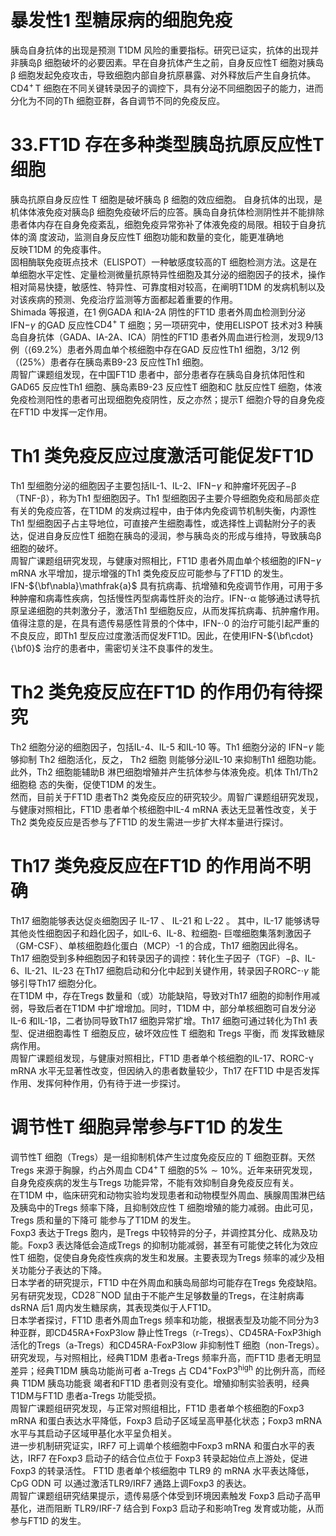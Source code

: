 # 暴发性1 型糖尿病的细胞免疫  
胰岛自身抗体的出现是预测 T1DM 风险的重要指标。研究已证实，抗体的出现并非胰岛$\upbeta$ 细胞破坏的必要因素。早在自身抗体产生之前，自身反应性T 细胞对胰岛$\upbeta$ 细胞发起免疫攻击，导致细胞内部自身抗原暴露、对外释放后产生自身抗体。  
$\mathrm{CD4^{+}\,T}$ 细胞在不同关键转录因子的调控下，具有分泌不同细胞因子的能力，进而分化为不同的Th 细胞亚群，各自调节不同的免疫反应。  
# 33.FT1D 存在多种类型胰岛抗原反应性T 细胞  
胰岛抗原自身反应性 T  细胞是破坏胰岛 β  细胞的效应细胞。 自身抗体的出现，是机体体液免疫对胰岛$\upbeta$ 细胞免疫破坏后的应答。胰岛自身抗体检测阴性并不能排除患者体内存在自身免疫紊乱，细胞免疫异常弥补了体液免疫的局限。相较于自身抗体的滴 度波动，监测自身反应性T 细胞功能和数量的变化，能更准确地  
反映T1DM 的免疫事件。  
固相酶联免疫斑点技术（ELISPOT）一种敏感度较高的T 细胞检测方法。这是在单细胞水平定性、定量检测微量抗原特异性细胞及其分泌的细胞因子的技术，操作相对简易快捷，敏感性、特异性、可靠度相对较高，在阐明T1DM 的发病机制以及对该疾病的预测、免疫治疗监测等方面都起着重要的作用。  
Shimada 等报道，在1 例GADA 和IA-2A 阴性的FT1D 患者外周血检测到分泌$\mathrm{IFN-}\gamma$ 的GAD 反应性$\mathrm{{CD4^{+}}}$ T 细胞；另一项研究中，使用ELISPOT 技术对3 种胰岛自身抗体（GADA、IA-2A、ICA）阴性的FT1D 患者外周血进行检测，发现9/13 例（$\langle69.2\%$）患者外周血单个核细胞中存在GAD 反应性Th1 细胞，3/12 例（$(25\%$）患者存在胰岛素B9-23 反应性Th1 细胞。  
周智广课题组发现，在中国FT1D 患者中，部分患者存在胰岛自身抗体阳性和GAD65 反应性Th1 细胞、胰岛素B9-23 反应性T 细胞和C 肽反应性T 细胞，体液免疫检测阳性的患者可出现细胞免疫阴性，反之亦然；提示T 细胞介导的自身免疫在FT1D 中发挥一定作用。  
# Th1 类免疫反应过度激活可能促发FT1D  
Th1 型细胞分泌的细胞因子主要包括IL-1、IL-2、$\mathrm{IFN-}\gamma$ 和肿瘤坏死因子$\mathrm{-\upbeta}$（TNF-β），称为Th1 型细胞因子。Th1 型细胞因子主要介导细胞免疫和局部炎症有关的免疫应答，在T1DM 的发病过程中，由于体内免疫调节机制失衡，内源性Th1 型细胞因子占主导地位，可直接产生细胞毒性，或选择性上调黏附分子的表达，促进自身反应性T 细胞在胰岛的浸润，参与胰岛炎的形成与维持，导致胰岛$\upbeta$ 细胞的破坏。  
周智广课题组研究发现，与健康对照相比，FT1D 患者外周血单个核细胞的$\mathrm{IFN-}\gamma$ mRNA 水平增加，提示增强的Th1 类免疫反应可能参与了FT1D 的发生。  
IFN-${\bf\nabla}\mathfrak{a}$ 具有抗病毒、抗增殖和免疫调节作用，可用于多种肿瘤和病毒性疾病，包括慢性丙型病毒性肝炎的治疗。IFN-$\cdot\upalpha$ 能够通过诱导抗原呈递细胞的共刺激分子，激活Th1 型细胞反应，从而发挥抗病毒、抗肿瘤作用。  
值得注意的是，在具有遗传易感性背景的个体中，IFN-$\cdot0$ 的治疗可能引起严重的不良反应，即Th1 型反应过度激活而促发FT1D。因此，在使用IFN-${\bf\cdot}{\bf0}$ 治疗的患者中，需密切关注不良事件的发生。  
# Th2 类免疫反应在FT1D 的作用仍有待探究  
Th2 细胞分泌的细胞因子，包括IL-4、IL-5 和IL-10 等。Th1  细胞分泌的 $\mathrm{IFN-}\gamma$  能够抑制 Th2  细胞活化，反之， Th2  细胞 则能够分泌IL-10 来抑制Th1 细胞功能。此外，Th2 细胞能辅助B  淋巴细胞增殖并产生抗体参与体液免疫。机体 Th1/Th2  细胞稳 态的失衡，促使T1DM 的发生。  
然而，目前关于FT1D 患者Th2 类免疫反应的研究较少。周智广课题组研究发现，与健康对照相比，FT1D 患者单个核细胞中IL-4 mRNA 表达无显著性改变，关于Th2 类免疫反应是否参与了FT1D 的发生需进一步扩大样本量进行探讨。  
# Th17 类免疫反应在FT1D 的作用尚不明确  
Th17  细胞能够表达促炎细胞因子 IL-17 、 IL-21  和 L-22 。 其中，IL-17 能够诱导其他炎性细胞因子和趋化因子，如IL-6、IL-8、粒细胞- 巨噬细胞集落刺激因子（GM-CSF）、单核细胞趋化蛋白（MCP）-1 的合成，Th17 细胞因此得名。  
Th17 细胞受到多种细胞因子和转录因子的调控：转化生子因子（TGF）$\mathrm{-\upbeta}$、IL-6、IL-21、IL-23 在Th17 细胞启动和分化中起到关键作用，转录因子RORC-$\cdot\gamma$ 能够引导Th17 细胞分化。  
在T1DM 中，存在Tregs 数量和（或）功能缺陷，导致对Th17 细胞的抑制作用减弱，导致后者在T1DM 中扩增增加。同时，T1DM 中，部分单核细胞可自发分泌IL-6 和IL-1β，二者协同导致Th17 细胞异常扩增。Th17 细胞可通过转化为Th1 表型、促进细胞毒性 T  细胞反应，破坏效应性 T  细胞和 Tregs  平衡，而 发挥致糖尿病作用。  
周智广课题组发现，与健康对照相比，FT1D 患者单个核细胞的IL-17、RORC-γ mRNA 水平无显著性改变，但因纳入的患者数量较少，Th17 在FT1D 中是否发挥作用、发挥何种作用，仍有待于进一步探讨。  
#  调节性T 细胞异常参与FT1D 的发生  
调节性T 细胞（Tregs）是一组抑制机体产生过度免疫反应的 T  细胞亚群。天然 Tregs  来源于胸腺，约占外周血 $\mathrm{CD4^{+}\,T}$ 细胞的$5\%\sim10\%$。近年来研究发现，自身免疫疾病的发生与Tregs 功能异常，不能有效抑制自身免疫反应有关。  
在T1DM 中，临床研究和动物实验均发现患者和动物模型外周血、胰腺周围淋巴结及胰岛中的Tregs 频率下降，且抑制效应性 T  细胞增殖的能力减弱。由此可见， Tregs  质和量的下降可 能参与了T1DM 的发生。  
Foxp3 表达于Tregs 胞内，是Tregs 中较特异的分子，并调控其分化、成熟及功能。Foxp3 表达降低会造成Tregs 的抑制功能减弱，甚至有可能使之转化为效应性T 细胞，促使自身免疫性疾病的发生和发展。主要表现为Tregs 频率的减少及相关功能分子表达的下降。  
日本学者的研究提示，FT1D 中在外周血和胰岛局部均可能存在Tregs 免疫缺陷。  
另有研究发现，$\mathrm{CD}28^{\sim}\mathrm{NOD}$ 鼠由于不能产生足够数量的Tregs，在注射病毒dsRNA 后1 周内发生糖尿病，其表现类似于人FT1D。  
日本学者探讨，FT1D 患者外周血Tregs 频率和功能，根据表型及功能不同分为3 种亚群，即CD45RA+FoxP3low 静止性Tregs（r-Tregs）、CD45RA-FoxP3high 活化的Tregs（a-Tregs）和CD45RA-FoxP3low 非抑制性T 细胞（non-Tregs）。  
研究发现，与对照相比，经典T1DM 患者a-Tregs 频率升高，而FT1D 患者无明显差异；经典T1DM 胰岛功能尚可者  a-Tregs  占 $\mathrm{CD4^{+}F o x P3^{\mathrm{high}}}$ 的比例升高，而经典 T1DM  胰岛功能衰 竭者和FT1D 患者则没有变化。增殖抑制实验表明，经典T1DM与FT1D 患者a-Tregs 功能受损。  
周智广课题组研究发现，与正常对照组相比，FT1D 患者单个核细胞的Foxp3 mRNA 和蛋白表达水平降低，Foxp3 启动子区域呈高甲基化状态；Foxp3 mRNA 水平与其启动子区域甲基化水平呈负相关。  
进一步机制研究证实，IRF7 可上调单个核细胞中Foxp3 mRNA 和蛋白水平的表达，IRF7 在Foxp3 启动子的结合位点位于 Foxp3  转录起始位点上游处，促进 Foxp3  的转录活性。 FT1D 患者单个核细胞中 TLR9  的 mRNA  水平表达降低， CpG ODN  可 以通过激活TLR9/IRF7 通路上调Foxp3 的表达。  
周智广课题组研究结果提示，遗传易感个体受到环境因素触发 Foxp3  启动子高甲基化，进而阻断 TLR9/IRF-7  结合到 Foxp3 启动子和影响Treg 发育或功能，从而参与FT1D 的发生。  
